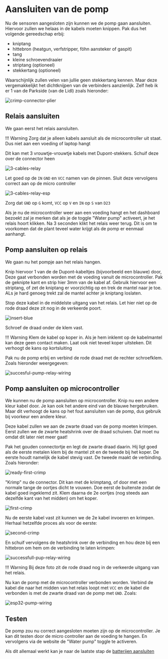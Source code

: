 # Aansluiten van de pomp

Nu de sensoren aangesloten zijn kunnen we de pomp gaan aansluiten. Hiervoor zullen we helaas in de kabels moeten knippen. Pak dus het volgende gereedschap erbij:

- kniptang
- hittebron (heatgun, verfstripper, föhn aansteker of gaspit)
- tang
- kleine schroevendraaier
- striptang (optioneel)
- stekkertang (optioneel)

Waarschijnlijk zullen velen van jullie geen stekkertang kennen. Maar deze vergemakkelijkt het dichtknijpen van de verbinders aanzienlijk. Zelf heb ik er 1 van de Parkside (van de Lidl) zoals hieronder:

![crimp-connector-plier](../img/tang.jpg)

## Relais aansluiten

We gaan eerst het relais aansluiten.

!!! Warning
    Zorg dat je alleen kabels aansluit als de microcontroller uit staat. Dus niet aan een voeding of laptop hangt

Dit kan met 3 vrouwtje-vrouwtje kabels met Dupont-stekkers. Schuif deze over de connector heen

![3-cables-relay](../img/relay-3-cables.jpg)

Let goed op de `IN` `GND` en `VCC` namen van de pinnen. Sluit deze vervolgens correct aan op de micro controller

![3-cables-relay-esp](../img/esp32-relay-3.jpg)

Zorg dat `GND` op `G` komt, `VCC` op `V` en `IN` op `S` van `D23`

Als je nu de microcontroller weer aan een voeding hangt en het dashboard bezoekt zal je merken dat als je de toggle "Water pump" activeert, je het relais hoort klikken. Na 3 seconden klikt het relais weer terug. Dit is om te voorkomen dat de plant teveel water krijgt als de pomp er eenmaal aanhangt.

## Pomp aansluiten op relais

We gaan nu het pompje aan het relais hangen.

Knip hiervoor 1 van de de Dupont-kabeltjes (bijvoorbeeld een blauwe) door, Deze gaat verbonden worden met de voeding vanuit de microcontroller. Pak de geknipte kant en strip hier 3mm van de kabel af. Gebruik hiervoor een striptang, of zet de kniptang er voorzichtig op en trek de mantel naar je toe. ALs je hard genoeg trekt zal de mantel achter je kniptang loslaten.

Stop deze kabel in de middelste uitgang van het relais. Let hier niet op de rode draad deze zit nog in de verkeerde poort.

![insert-blue](../img/relay-insert-blue.jpg)

Schroef de draad onder de klem vast.

!!! Warning
    Klem de kabel op koper in. Als je hem inklemt op de kabelmantel kan deze geen contact maken. Laat ook niet teveel koper uitsteken. Dit verhoogt de kans op kortsluiting

Pak nu de pomp erbij en verbind de rode draad met de rechter schroefklem. Zoals hieronder weergegeven:

![succesful-pump-relay-wiring](../img/correct-relay-wiring.jpg)

## Pomp aansluiten op microcontroller

We kunnen nu de pomp aansluiten op microcontroller. Knip nu een andere kleur kabel door. Je kan ook het andere eind van de blauwe hergebruiken. Maar dit verhoogt de kans op het fout aansluiten van de pomp, dus gebruik bij voorkeur een andere kleur.

Deze kabel zullen we aan de zwarte draad van de pomp moeten krimpen. Eerst zullen we de zwarte heatshrink over de draad schuiven. Dat moet nu omdat dit later niet meer gaat!

Pak het gouden connectortje en legt de zwarte draad daarin. Hij ligt goed als de eerste metalen klem bij de mantel zit en de tweede bij het koper. De eerste houdt namelijk de kabel stevig vast. De tweede maakt de verbinding. Zoals hieronder:

![ready-first-crimp](../img/ready-first-crimp.jpg)

"Krimp" nu de connector. Dit kan met de krimptang, of door met een normale tange de oortjes dicht te vouwen. Doe eerst de buitenste zodat de kabel goed ingeklemd zit. Klem daarna de 2e oortjes (nog steeds aan dezelfde kant van het midden) om het koper.

![first-crimp](../img/first-crimp.jpg)

Nu de eerste kabel vast zit kunnen we de 2e kabel invoeren en krimpen. Herhaal hetzelfde proces als voor de eerste:

![second-crimp](../img/second-crimp.jpg)

En schuif vervolgens de heatshrink over de verbinding en hou deze bij een hittebron om hem om de verbinding te laten krimpen:

![successfull-pup-relay-wiring](../img/crimped-pump.jpg)

!!! Warning
    Bij deze foto zit de rode draad nog in de verkeerde uitgang van het relais.

Nu kan de pomp met de microcontroller verbonden worden. Verbind de kabel die naar het midden van het relais loopt met `VCC` en de kabel die verbonden is met de zwarte draad van de pomp met `GND`. Zoals:

![esp32-pump-wiring](../img/esp32-pump-wiring.jpg)

## Testen

De pomp zou nu correct aangesloten moeten zijn op de microcontroller. Je kan dit testen door de micro controller aan de voeding te hangen. En vervolgens via de website de "Water pump" toggle te activeren.


Als dit allemaal werkt kan je naar de laatste stap de [batterijen aansluiten](./04-batteries.md)